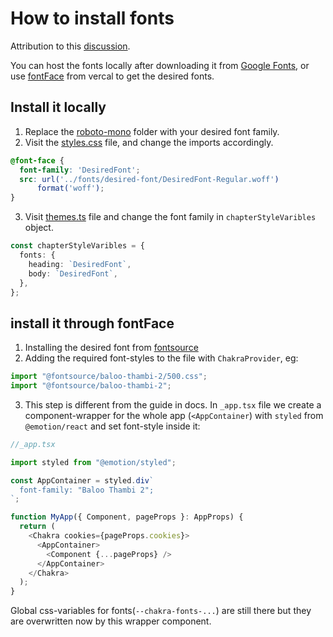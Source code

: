 # How to install fonts

Attribution to this [discussion](https://github.com/chakra-ui/chakra-ui/discussions/3457#discussioncomment-1608021).

You can host the fonts locally after downloading it from [Google Fonts](https://fonts.google.com/), or use [fontFace](https://fontsource.org/fonts) from vercal to get the desired fonts.

## Install it locally

1. Replace the [roboto-mono](./roboto-mono/) folder with your desired font family.
2. Visit the [styles.css](../pages/styles.css) file, and change the imports accordingly.

```css
@font-face {
  font-family: 'DesiredFont';
  src: url('../fonts/desired-font/DesiredFont-Regular.woff')
      format('woff');
}
```

3. Visit [themes.ts](../styles/themes.ts) file and change the font family in `chapterStyleVaribles` object.

```ts
const chapterStyleVaribles = {
  fonts: {
    heading: `DesiredFont`,
    body: `DesiredFont`,
  },
};
```


## install it through fontFace
 
 1. Installing the desired font from [fontsource](https://fontsource.org/fonts)
 2. Adding the required font-styles to the file with `ChakraProvider`, eg:
 
 ```ts
 import "@fontsource/baloo-thambi-2/500.css";
 import "@fontsource/baloo-thambi-2";
 ```
 
 3. This step is different from the guide in docs. In `_app.tsx` file we create a component-wrapper for the whole app (`<AppContainer`) with `styled` from `@emotion/react` and set font-style inside it:
 
 ```ts
 //_app.tsx
 
 import styled from "@emotion/styled";
 
 const AppContainer = styled.div`
   font-family: "Baloo Thambi 2";
 `;
 
 function MyApp({ Component, pageProps }: AppProps) {
   return (
     <Chakra cookies={pageProps.cookies}>
       <AppContainer>
         <Component {...pageProps} />
       </AppContainer>
     </Chakra>
   );
 }
 ```
 
 Global css-variables for fonts(`--chakra-fonts-...`) are still there but they are overwritten now by this wrapper component.
